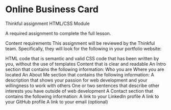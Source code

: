 # Online Business Card
 Thinkful assignment HTML/CSS Module
 
 
A required assignment to complete the full lesson.

Content requirements
This assignment will be reviewed by the Thinkful team. Specifically, they will look for the following in your portfolio website:

HTML code that is semantic and valid
CSS code that has been written by you, without the use of templates
Content that is clear and readable
An Intro section that contains the following information:
Who you are
Where you are located
An About Me section that contains the following information:
A description that shows your passion for web development and your willingness to work with others
One or two sentences that describe other interests you have outside of web development
A Contact section that contains the following information:
A link to your LinkedIn profile
A link to your GitHub profile
A link to your email (optional)
